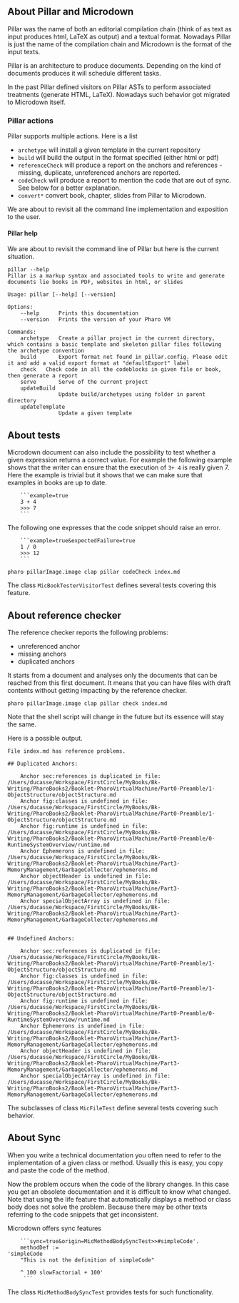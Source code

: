 
## About Pillar and Microdown

Pillar was the name of both an editorial compilation chain (think of as text as input produces html, LaTeX as output) and a textual format. 
Nowadays Pillar is just the name of the compilation chain and Microdown is the format of the input texts.

Pillar is an architecture to produce documents. Depending on the kind of documents produces it will schedule different tasks. 

In the past Pillar defined visitors on Pillar ASTs to perform associated treatments (generate HTML, LaTeX). Nowadays such behavior got migrated to Microdown itself. 


### Pillar actions 

Pillar supports multiple actions. 
Here is a list 

- `archetype` will install a given template in the current repository
- `build` will build the output in the format specified (either html or pdf)
- `referenceCheck` will produce a report on the anchors and references - missing, duplicate, unreferenced anchors are reported.
- `codeCheck` will produce a report to mention the code that are out of sync. See below for a better explanation.
- `convert*` convert book, chapter, slides from Pillar to Microdown. 

We are about to revisit all the command line implementation and exposition to the user. 

#### Pillar help
We are about to revisit the command line of Pillar but here is the current situation. 

```
pillar --help
Pillar is a markup syntax and associated tools to write and generate documents lie books in PDF, websites in html, or slides

Usage: pillar [--help] [--version]

Options:
    --help      Prints this documentation
    --version   Prints the version of your Pharo VM

Commands:
    archetype   Create a pillar project in the current directory, which contains a basic template and skeleton pillar files following the archetype convention
    build       Export format not found in pillar.config. Please edit it and add a valid export format at "defaultExport" label
    check   Check code in all the codeblocks in given file or book, then generate a report
    serve       Serve of the current project
    updateBuild
                Update build/archetypes using folder in parent directory
    updateTemplate
                Update a given template
```


## About tests

Microdown document can also include the possibility to test whether a given expression returns a correct value. 
For example the following example shows that the writer can ensure that the execution of `3+ 4` is really given 7.
Here the example is trivial but it shows that we can make sure that examples in books are up to date.


```
	```example=true
	3 + 4 
	>>> 7
	```
```

The following one expresses that the code snippet should raise an error.

```
	```example=true&expectedFailure=true
	1 / 0 
	>>> 12		
	```
```


```
pharo pillarImage.image clap pillar codeCheck index.md
```

The class `MicBookTesterVisitorTest` defines several tests covering this feature.


## About reference checker

The reference checker reports the following problems:
- unreferenced anchor
- missing anchors
- duplicated anchors

It starts from a document and analyses only the documents that can be reached from this first document.
It means that you can have files with draft contents without getting impacting by the reference checker. 

```
pharo pillarImage.image clap pillar check index.md
```

Note that the shell script will change in the future but its essence will stay the same. 

Here is a possible output. 

```
File index.md has reference problems.

## Duplicated Anchors:

	Anchor sec:references is duplicated in file: /Users/ducasse/Workspace/FirstCircle/MyBooks/Bk-Writing/PharoBooks2/Booklet-PharoVirtualMachine/Part0-Preamble/1-ObjectStructure/objectStructure.md
	Anchor fig:classes is undefined in file: /Users/ducasse/Workspace/FirstCircle/MyBooks/Bk-Writing/PharoBooks2/Booklet-PharoVirtualMachine/Part0-Preamble/1-ObjectStructure/objectStructure.md
	Anchor fig:runtime is undefined in file: /Users/ducasse/Workspace/FirstCircle/MyBooks/Bk-Writing/PharoBooks2/Booklet-PharoVirtualMachine/Part0-Preamble/0-RuntimeSystemOverview/runtime.md
	Anchor Ephemerons is undefined in file: /Users/ducasse/Workspace/FirstCircle/MyBooks/Bk-Writing/PharoBooks2/Booklet-PharoVirtualMachine/Part3-MemoryManagement/GarbageCollector/ephemerons.md
	Anchor objectHeader is undefined in file: /Users/ducasse/Workspace/FirstCircle/MyBooks/Bk-Writing/PharoBooks2/Booklet-PharoVirtualMachine/Part3-MemoryManagement/GarbageCollector/ephemerons.md
	Anchor specialObjectArray is undefined in file: /Users/ducasse/Workspace/FirstCircle/MyBooks/Bk-Writing/PharoBooks2/Booklet-PharoVirtualMachine/Part3-MemoryManagement/GarbageCollector/ephemerons.md


## Undefined Anchors:

	Anchor sec:references is duplicated in file: /Users/ducasse/Workspace/FirstCircle/MyBooks/Bk-Writing/PharoBooks2/Booklet-PharoVirtualMachine/Part0-Preamble/1-ObjectStructure/objectStructure.md
	Anchor fig:classes is undefined in file: /Users/ducasse/Workspace/FirstCircle/MyBooks/Bk-Writing/PharoBooks2/Booklet-PharoVirtualMachine/Part0-Preamble/1-ObjectStructure/objectStructure.md
	Anchor fig:runtime is undefined in file: /Users/ducasse/Workspace/FirstCircle/MyBooks/Bk-Writing/PharoBooks2/Booklet-PharoVirtualMachine/Part0-Preamble/0-RuntimeSystemOverview/runtime.md
	Anchor Ephemerons is undefined in file: /Users/ducasse/Workspace/FirstCircle/MyBooks/Bk-Writing/PharoBooks2/Booklet-PharoVirtualMachine/Part3-MemoryManagement/GarbageCollector/ephemerons.md
	Anchor objectHeader is undefined in file: /Users/ducasse/Workspace/FirstCircle/MyBooks/Bk-Writing/PharoBooks2/Booklet-PharoVirtualMachine/Part3-MemoryManagement/GarbageCollector/ephemerons.md
	Anchor specialObjectArray is undefined in file: /Users/ducasse/Workspace/FirstCircle/MyBooks/Bk-Writing/PharoBooks2/Booklet-PharoVirtualMachine/Part3-MemoryManagement/GarbageCollector/ephemerons.md
```

The subclasses of class `MicFileTest` define several tests covering such behavior. 



## About Sync

When you write a technical documentation you often need to refer to the implementation of a given class or method. 
Usually this is easy, you copy and paste the code of the method.

Now the problem occurs when the code of the library changes. In this case you get an obsolete documentation and it is difficult to know what changed. Note that using the life feature that automatically displays a method or class body does not solve the problem. Because there may be other texts referring to the code snippets that get inconsistent. 

Microdown offers sync features

```
    ```sync=true&origin=MicMethodBodySyncTest>>#simpleCode'.
	methodDef := 
'simpleCode
	"This is not the definition of simpleCode"
	
	^ 100 slowFactorial + 100'
     ```
```

The class `MicMethodBodySyncTest` provides tests for such functionality.


